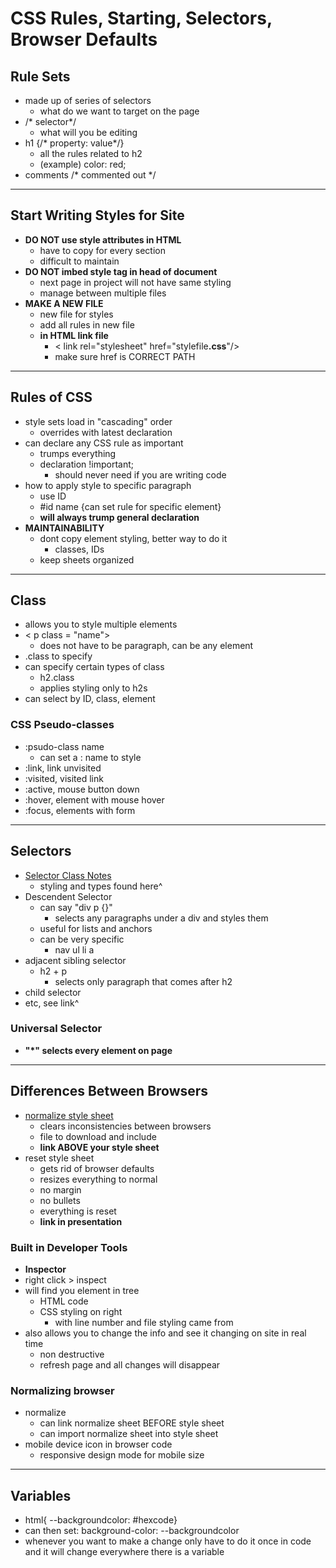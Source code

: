 # CSS Rules, Starting, Selectors, Browser Defaults
## Rule Sets
- made up of series of selectors
  - what do we want to target on the page
- /* selector*/
  - what will you be editing
- h1 {/* property: value*/}
  - all the rules related to h2
  - (example) color: red;
- comments /* commented out */
---
## Start Writing Styles for Site
- <b> DO NOT use style attributes in HTML </b>
  - have to copy for every section
  - difficult to maintain
- <b> DO NOT imbed style tag in head of document</b>
  - next page in project will not have same styling
  - manage between multiple files
- <b> MAKE A NEW FILE</b>
  - new file for styles
  - add all rules in new file
  - <b>in HTML link file</b>
    - < link rel="stylesheet" href="stylefile<b>.css</b>"/>
    - make sure href is CORRECT PATH
---
## Rules of CSS
- style sets load in "cascading" order
  - overrides with latest declaration
- can declare any CSS rule as important
  - trumps everything
  - declaration !important;
    - should never need if you are writing code
- how to apply style to specific paragraph
  - use ID
  - #id name {can set rule for specific element}
  - <b> will always trump general declaration</b>
- <b>MAINTAINABILITY </b>
  - dont copy element styling, better way to do it
    - classes, IDs
  - keep sheets organized
---
## Class
  - allows you to style multiple elements
  - < p class = "name">
    - does not have to be paragraph, can be any element
  - .class to specify
  - can specify certain types of class 
    - h2.class 
    - applies styling only to h2s
- can select by ID, class, element

### CSS Pseudo-classes
- :psudo-class name
  - can set a : name to style 
- :link, link unvisited
- :visited, visited link
- :active, mouse button down
- :hover, element with mouse hover
- :focus, elements with form
---
## Selectors
- <a href="https://github.com/philsinatra/IDM221/blob/edfc329612b0222a66add1eca418df147fbdc46a/instructor_materials/IDM221-04-selectors.md"> Selector Class Notes </a>
  - styling and types found here^
- Descendent Selector
  - can say "div p {}" 
    - selects any paragraphs under a div and styles them
  - useful for lists and anchors
  - can be very specific 
    - nav ul li a 
- adjacent sibling selector
  - h2 + p
    - selects only paragraph that comes after h2
- child selector
- etc, see link^

### Universal Selector
- <b> "*" selects every element on page </b>
---
## Differences Between Browsers
- <a href="http://necolas.github.io/normalize.css">normalize style sheet</a>
  - clears inconsistencies between browsers
  - file to download and include
  - <b> link ABOVE your style sheet </b>
- reset style sheet
  - gets rid of browser defaults
  - resizes everything to normal
  - no margin
  - no bullets
  - everything is reset
  - <b> link in presentation </b>
### Built in Developer Tools
- <b>Inspector</b>
- right click > inspect
- will find you element in tree
  - HTML code
  - CSS styling on right
    - with line number and file styling came from
- also allows you to change the info and see it changing on site in real time
  - non destructive
  - refresh page and all changes will disappear 
### Normalizing browser
- normalize
  - can link normalize sheet BEFORE style sheet
  - can import normalize sheet into style sheet
- mobile device icon in browser code
  - responsive design mode for mobile size
---
## Variables
- html{ --backgroundcolor: #hexcode}
- can then set: background-color: --backgroundcolor
- whenever you want to make a change only have to do it once in code and it will change everywhere there is a variable




